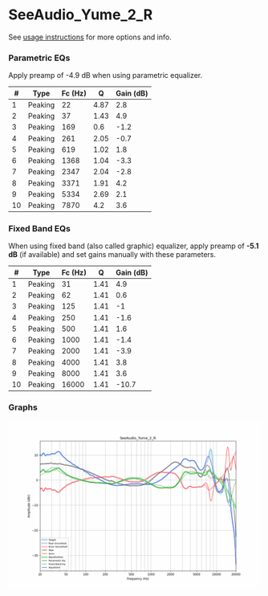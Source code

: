 # SeeAudio_Yume_2_R
See [usage instructions](https://github.com/jaakkopasanen/AutoEq#usage) for more options and info.

### Parametric EQs
Apply preamp of -4.9 dB when using parametric equalizer.

|   # | Type    |   Fc (Hz) |    Q |   Gain (dB) |
|-----|---------|-----------|------|-------------|
|   1 | Peaking |        22 | 4.87 |         2.8 |
|   2 | Peaking |        37 | 1.43 |         4.9 |
|   3 | Peaking |       169 | 0.6  |        -1.2 |
|   4 | Peaking |       261 | 2.05 |        -0.7 |
|   5 | Peaking |       619 | 1.02 |         1.8 |
|   6 | Peaking |      1368 | 1.04 |        -3.3 |
|   7 | Peaking |      2347 | 2.04 |        -2.8 |
|   8 | Peaking |      3371 | 1.91 |         4.2 |
|   9 | Peaking |      5334 | 2.69 |         2.1 |
|  10 | Peaking |      7870 | 4.2  |         3.6 |

### Fixed Band EQs
When using fixed band (also called graphic) equalizer, apply preamp of **-5.1 dB** (if available) and set gains manually with these parameters.

|   # | Type    |   Fc (Hz) |    Q |   Gain (dB) |
|-----|---------|-----------|------|-------------|
|   1 | Peaking |        31 | 1.41 |         4.9 |
|   2 | Peaking |        62 | 1.41 |         0.6 |
|   3 | Peaking |       125 | 1.41 |        -1   |
|   4 | Peaking |       250 | 1.41 |        -1.6 |
|   5 | Peaking |       500 | 1.41 |         1.6 |
|   6 | Peaking |      1000 | 1.41 |        -1.4 |
|   7 | Peaking |      2000 | 1.41 |        -3.9 |
|   8 | Peaking |      4000 | 1.41 |         3.8 |
|   9 | Peaking |      8000 | 1.41 |         3.6 |
|  10 | Peaking |     16000 | 1.41 |       -10.7 |

### Graphs
![](./SeeAudio_Yume_2_R.png)
